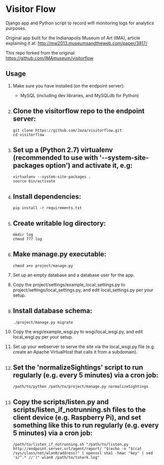 Visitor Flow
============

Django app and Python script to record wifi monitoring logs for analytics purposes.

Original app built for the Indianapolis Museum of Art (IMA), article explaining it at: http://mw2013.museumsandtheweb.com/paper/3817/

This repo forked from the original: https://github.com/IMAmuseum/visitorflow

Usage
-----

1.  Make sure you have installed (on the endpoint server):

    - MySQL (including dev libraries, and MySQLdb for Python)

2.  Clone the visitorflow repo to the endpoint server:
    -
        git clone https://github.com/Jaza/visitorflow.git
        cd visitorflow
3.  Set up a (Python 2.7) virtualenv (recommended to use with '--system-site-packages option') and activate it, e.g:
    -
        virtualenv --system-site-packages .
        source bin/activate
4.  Install dependencies:
    -
        pip install -r requirements.txt
5.  Create writable log directory:
    -
        mkdir log
        chmod 777 log
6.  Make manage.py executable:
    -
        chmod a+x project/manage.py
7.  Set up an empty database and a database user for the app.
8.  Copy the project/settings/example_local_settings.py to project/settings/local_settings.py, and edit local_settings.py per your setup.
9.  Install database schema:
    -
        ./project/manage.py migrate
10. Copy the wsgi/example_wsgi.py to wsgi/local_wsgi.py, and edit local_wsgi.py per your setup.
11. Set up your webserver to serve the site via the local_wsgi.py file (e.g. create an Apache VirtualHost that calls it from a subdomain).
12. Set the 'normalizeSightings' script to run regularly (e.g. every 5 minutes) via a cron job:
    -
        /path/to/python /path/to/project/manage.py normalizeSightings
13. Copy the scripts/listen.py and scripts/listen_if_notrunning.sh files to the client device (e.g. Raspberry Pi), and set something like this to run regularly (e.g. every 5 minutes) via a cron job:
    -
        /path/to/listen_if_notrunning.sh "/path/to/listen.py http://endpoint.server.url/agent/report/ "$(echo -n "$(cat /sys/class/net/wlan0/address)" | openssl sha1 -hmac "key" | sed 's/^.* //')" wlan0 /path/to/tshark.log"

